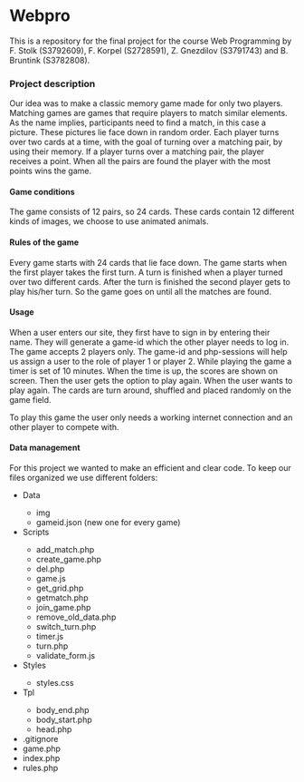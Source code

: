 <h1>Webpro</h1>
This is a repository for the final project for the course Web Programming by F. Stolk (S3792609), F. Korpel (S2728591), Z. Gnezdilov (S3791743) and B. Bruntink (S3782808).

<h3>Project description</h3>
Our idea was to make a classic memory game made for only two players. Matching games are games that require players to match similar elements. As the name implies, participants need to find a match, in this case a picture. These pictures lie face down in random order. Each player turns over two cards at a time, with the goal of turning over a matching pair, by using their memory. If a player turns over a matching pair, the player receives a point. When all the pairs are found the player with the most points wins the game.

<h4>Game conditions</h4>
The game consists of 12 pairs, so 24 cards. These cards contain 12 different kinds of images, we choose to use animated animals. 

<h4>Rules of the game</h4>
Every game starts with 24 cards that lie face down. The game starts when the first player takes the first turn. A turn is finished when a player turned over two different cards. After the turn is finished the second player gets to play his/her turn. So the game goes on until all the matches are found.

<h4>Usage</h4>
When a user enters our site, they first have to sign in by entering their name. They will generate a game-id which the other player needs to log in. The game accepts 2 players only. The game-id and php-sessions will help us assign a user to the role of player 1 or player 2. While playing the game a timer is set of 10 minutes. When the time is up, the scores are shown on screen. Then the user gets the option to play again. When the user wants to play again. The cards are turn around, shuffled and placed randomly on the game field. 

To play this game the user only needs a working internet connection and an other player to compete with. 

<h4>Data management</h4>
For this project we wanted to make an efficient and clear code. To keep our files organized we use different folders:
<ul>
  <li>Data</li>
    <ul>
      <li>img</li>
      <li>gameid.json (new one for every game)</li>
    </ul>
  <li>Scripts</li>
     <ul>
      <li>add_match.php</li>
      <li>create_game.php</li>
      <li>del.php</li> 
      <li>game.js</li>
      <li>get_grid.php</li>
      <li>getmatch.php</li>
      <li>join_game.php</li>
      <li>remove_old_data.php</li>
      <li>switch_turn.php</li>
      <li>timer.js</li>
      <li>turn.php</li>
      <li>validate_form.js</li>      
    </ul>
  <li>Styles</li>
     <ul>
      <li>styles.css</li>
    </ul>
  <li>Tpl</li>
    <ul>
      <li>body_end.php</li>
      <li>body_start.php</li>
      <li>head.php</li>
    </ul>    
  <li>.gitignore</li>
  <li>game.php</li>
  <li>index.php</li>
  <li>rules.php</li>
</ul>  



